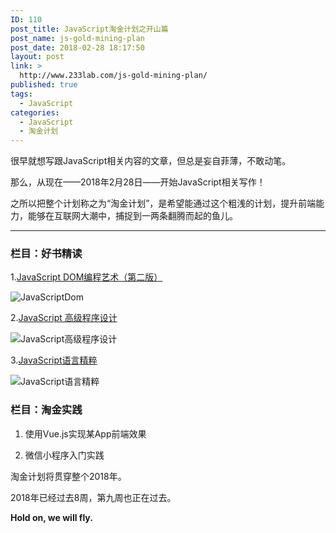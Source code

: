 ```yaml
---
ID: 110
post_title: JavaScript淘金计划之开山篇
post_name: js-gold-mining-plan
post_date: 2018-02-28 18:17:50
layout: post
link: >
  http://www.233lab.com/js-gold-mining-plan/
published: true
tags:
  - JavaScript
categories:
  - JavaScript
  - 淘金计划
---
```

很早就想写跟JavaScript相关内容的文章，但总是妄自菲薄，不敢动笔。

那么，从现在——2018年2月28日——开始JavaScript相关写作！

之所以把整个计划称之为“淘金计划”，是希望能通过这个粗浅的计划，提升前端能力，能够在互联网大潮中，捕捉到一两条翻腾而起的鱼儿。

---
###  栏目：好书精读

1.[JavaScript DOM编程艺术（第二版）](https://book.douban.com/subject/6038371/)

![JavaScriptDom](https://img3.doubanio.com/lpic/s4677623.jpg)


2.[JavaScript 高级程序设计](https://book.douban.com/subject/10546125/)

![JavaScript高级程序设计](https://img3.doubanio.com/lpic/s8958650.jpg)

3.[JavaScript语言精粹](https://book.douban.com/subject/3590768/)

![JavaScript语言精粹](https://img3.doubanio.com/lpic/s27993864.jpg)

  

###  栏目：淘金实践

1. 使用Vue.js实现某App前端效果

2. 微信小程序入门实践


淘金计划将贯穿整个2018年。

2018年已经过去8周，第九周也正在过去。

**Hold on, we will fly.**